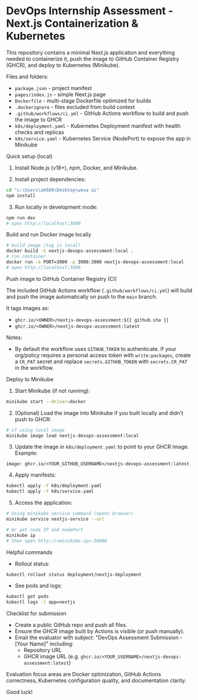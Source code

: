 # DevOps Internship Assessment - Next.js Containerization & Kubernetes

This repository contains a minimal Next.js application and everything needed to containerize it, push the image to GitHub Container Registry (GHCR), and deploy to Kubernetes (Minikube).

Files and folders:
- `package.json` - project manifest
- `pages/index.js` - simple Next.js page
- `Dockerfile` - multi-stage Dockerfile optimized for builds
- `.dockerignore` - files excluded from build context
- `.github/workflows/ci.yml` - GitHub Actions workflow to build and push the image to GHCR
- `k8s/deployment.yaml` - Kubernetes Deployment manifest with health checks and replicas
- `k8s/service.yaml` - Kubernetes Service (NodePort) to expose the app in Minikube

Quick setup (local)

1. Install Node.js (v18+), npm, Docker, and Minikube.

2. Install project dependencies:

```bash
cd "c:\Users\ak680\Desktop\wexa ai"
npm install
```

3. Run locally in development mode:

```bash
npm run dev
# open http://localhost:3000
```

Build and run Docker image locally

```bash
# build image (tag is local)
docker build -t nextjs-devops-assessment:local .
# run container
docker run -e PORT=3000 -p 3000:3000 nextjs-devops-assessment:local
# open http://localhost:3000
```

Push image to GitHub Container Registry (CI)

The included GitHub Actions workflow (`.github/workflows/ci.yml`) will build and push the image automatically on push to the `main` branch.

It tags images as:
- `ghcr.io/<OWNER>/nextjs-devops-assessment:${{ github.sha }}`
- `ghcr.io/<OWNER>/nextjs-devops-assessment:latest`

Notes:
- By default the workflow uses `GITHUB_TOKEN` to authenticate. If your org/policy requires a personal access token with `write:packages`, create a `CR_PAT` secret and replace `secrets.GITHUB_TOKEN` with `secrets.CR_PAT` in the workflow.

Deploy to Minikube

1. Start Minikube (if not running):

```bash
minikube start --driver=docker
```

2. (Optional) Load the image into Minikube if you built locally and didn't push to GHCR:

```bash
# if using local image
minikube image load nextjs-devops-assessment:local
```

3. Update the image in `k8s/deployment.yaml` to point to your GHCR image. Example:

```
image: ghcr.io/<YOUR_GITHUB_USERNAME>/nextjs-devops-assessment:latest
```

4. Apply manifests:

```bash
kubectl apply -f k8s/deployment.yaml
kubectl apply -f k8s/service.yaml
```

5. Access the application:

```bash
# Using minikube service command (opens browser)
minikube service nextjs-service --url

# Or get node IP and nodePort
minikube ip
# then open http://<minikube-ip>:30080
```

Helpful commands

- Rollout status:

```bash
kubectl rollout status deployment/nextjs-deployment
```

- See pods and logs:

```bash
kubectl get pods
kubectl logs -l app=nextjs
```

Checklist for submission

- Create a public GitHub repo and push all files.
- Ensure the GHCR image built by Actions is visible (or push manually).
- Email the evaluator with subject: "DevOps Assessment Submission - [Your Name]" including:
  - Repository URL
  - GHCR image URL (e.g. `ghcr.io/<YOUR_USERNAME>/nextjs-devops-assessment:latest`)

Evaluation focus areas are Docker optimization, GitHub Actions correctness, Kubernetes configuration quality, and documentation clarity.

Good luck!
